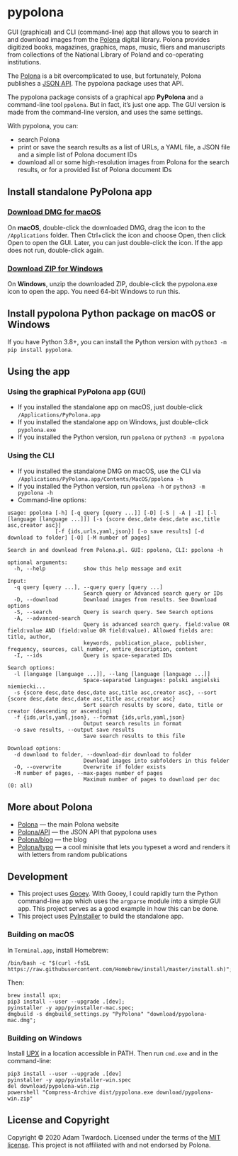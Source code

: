 # pypolona

GUI (graphical) and CLI (command-line) app that allows you to search in and download images from the [Polona](https://polona.pl/) digital library. Polona provides digitized books, magazines, graphics, maps, music, fliers and manuscripts from collections of the National Library of Poland and co-operating institutions.

The [Polona](https://polona.pl/) is a bit overcomplicated to use, but fortunately, Polona publishes a [JSON API](https://polona.pl/api/entities/). The pypolona package uses that API.

The pypolona package consists of a graphical app **PyPolona** and a command-line tool `ppolona`. But in fact, it’s just one app. The GUI version is made from the command-line version, and uses the same settings.

With pypolona, you can:

- search Polona
- print or save the search results as a list of URLs, a YAML file, a JSON file and a simple list of Polona document IDs
- download all or some high-resolution images from Polona for the search results, or for a provided list of Polona document IDs

## Install standalone PyPolona app

### <a class="github-button btn btn-primary" href="https://github.com/twardoch/pypolona/raw/master/download/pypolona-mac.dmg" data-color-scheme="no-preference: dark; light: dark; dark: dark;" data-icon="octicon-download" data-size="large" aria-label="Download DMG for macOS">Download DMG for macOS</a>

On **macOS**, double-click the downloaded DMG, drag the icon to the `/Applications` folder. Then Ctrl+click the icon and choose Open, then click Open to open the GUI. Later, you can just double-click the icon. If the app does not run, double-click again.

### <a class="github-button btn btn-primary" href="https://github.com/twardoch/pypolona/raw/master/download/pypolona-win.zip" data-color-scheme="no-preference: dark; light: dark; dark: dark;" data-icon="octicon-download" data-size="large" aria-label="Download ZIP for Windows">Download ZIP for Windows</a>

On **Windows**, unzip the downloaded ZIP, double-click the pypolona.exe icon to open the app. You need 64-bit Windows to run this.

## Install pypolona Python package on macOS or Windows

If you have Python 3.8+, you can install the Python version with `python3 -m pip install pypolona`.

## Using the app

### Using the graphical PyPolona app (GUI)

- If you installed the standalone app on macOS, just double-click `/Applications/PyPolona.app`
- If you installed the standalone app on Windows, just double-click `pypolona.exe`
- If you installed the Python version, run `ppolona` or `python3 -m pypolona`

### Using the CLI

- If you installed the standalone DMG on macOS, use the CLI via `/Applications/PyPolona.app/Contents/MacOS/ppolona -h`
- If you installed the Python version, run `ppolona -h` or `python3 -m pypolona -h`
- Command-line options:

```
usage: ppolona [-h] [-q query [query ...]] [-D] [-S | -A | -I] [-l [language [language ...]]] [-s {score desc,date desc,date asc,title asc,creator asc}]
               [-f {ids,urls,yaml,json}] [-o save results] [-d download to folder] [-O] [-M number of pages]

Search in and download from Polona.pl. GUI: ppolona, CLI: ppolona -h

optional arguments:
  -h, --help            show this help message and exit

Input:
  -q query [query ...], --query query [query ...]
                        Search query or Advanced search query or IDs
  -D, --download        Download images from results. See Download options
  -S, --search          Query is search query. See Search options
  -A, --advanced-search
                        Query is advanced search query. field:value OR field:value AND (field:value OR field:value). Allowed fields are: title, author,
                        keywords, publication_place, publisher, frequency, sources, call_number, entire_description, content
  -I, --ids             Query is space-separated IDs

Search options:
  -l [language [language ...]], --lang [language [language ...]]
                        Space-separated languages: polski angielski niemiecki...
  -s {score desc,date desc,date asc,title asc,creator asc}, --sort {score desc,date desc,date asc,title asc,creator asc}
                        Sort search results by score, date, title or creator (descending or ascending)
  -f {ids,urls,yaml,json}, --format {ids,urls,yaml,json}
                        Output search results in format
  -o save results, --output save results
                        Save search results to this file

Download options:
  -d download to folder, --download-dir download to folder
                        Download images into subfolders in this folder
  -O, --overwrite       Overwrite if folder exists
  -M number of pages, --max-pages number of pages
                        Maximum number of pages to download per doc (0: all)
```

## More about Polona

- [Polona](https://polona.pl/) — the main Polona website
- [Polona/API](https://polona.pl/api/entities/) — the JSON API that pypolona uses
- [Polona/blog](http://www.blog.polona.pl/) — the blog
- [Polona/typo](http://typo.polona.pl/en/) — a cool minisite that lets you typeset a word and renders it with letters from random publications

## Development

- This project uses [Gooey](https://github.com/chriskiehl/Gooey). With Gooey, I could rapidly turn the Python command-line app which uses the `argparse` module into a simple GUI app. This project serves as a good example in how this can be done.
- This project uses [PyInstaller](https://www.pyinstaller.org/) to build the standalone app.

### Building on macOS

In `Terminal.app`, install Homebrew:

```
/bin/bash -c "$(curl -fsSL https://raw.githubusercontent.com/Homebrew/install/master/install.sh)";
```

Then:

```
brew install upx;
pip3 install --user --upgrade .[dev];
pyinstaller -y app/pyinstaller-mac.spec;
dmgbuild -s dmgbuild_settings.py "PyPolona" "download/pypolona-mac.dmg";
```

### Building on Windows

Install [UPX](https://upx.github.io/) in a location accessible in PATH. Then run `cmd.exe` and in the command-line:

```
pip3 install --user --upgrade .[dev]
pyinstaller -y app/pyinstaller-win.spec
del download/pypolona-win.zip
powershell "Compress-Archive dist/pypolona.exe download/pypolona-win.zip"
```

## License and Copyright

Copyright © 2020 Adam Twardoch. Licensed under the terms of the [MIT license](./LICENSE). This project is not affiliated with and not endorsed by Polona.

<!-- Place this tag in your head or just before your close body tag. -->
<script async defer src="https://buttons.github.io/buttons.js"></script>

